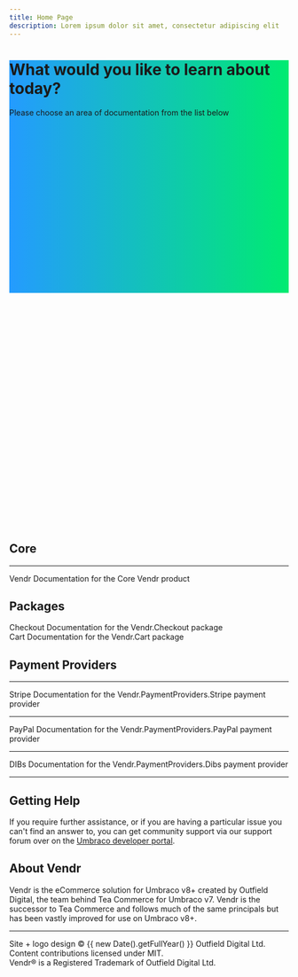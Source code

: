 ```yaml
---
title: Home Page
description: Lorem ipsum dolor sit amet, consectetur adipiscing elit
---
```



<div class="absolute top-0 left-0 w-full pt-16 flex flex-col justify-center" style="background-image: linear-gradient(90deg, rgb(36, 155, 255), rgb(0, 235, 113)); height: 420px;">

<div>
<h1 class="text-center text-white text-4xl font-bold font-brand-display leading-tight tracking-tighter md:text-6xl md:max-w-4xl md:mx-auto">What would you like to learn about today?</h1>
<div class="mt-0 mb-10 font-medium  text-center text-white " >Please choose an area of documentation from the list below</div>
</div>

</div>

<div style="height: 420px"></div>

<div class="pt-12 pb-8">

<h2 class="text-center mb-10">Core</h2>

<g-link :to="'/core/'" class="tile flex flex-col text-center max-w-2xl mx-auto mb-10">
    <span class="block text-center my-6"><g-image src="~/assets/images/logos/vendr_200.png" class="mx-auto h-12 w-auto g-image--plain" immediate="true" /></span>
    <hr class="my-6" />
    <span class="tile__heading text-xl font-bold">Vendr</span>
    <span class="tile__body ">Documentation for the Core Vendr product</span>
</g-link>

<h2 class="text-center mb-10">Packages</h2>

<div class="tile-grid mb-10">
  <div class="tile-grid__cell w-full md:w-1/2">
        <g-link :to="'/packages/checkout/'" class="tile flex flex-col text-center items-stretch h-full">
            <span class="tile__heading text-xl font-bold">Checkout</span>
            <span class="tile__body">Documentation for the Vendr.Checkout package</span>
        </g-link>
  </div>
  <div class="tile-grid__cell w-full md:w-1/2">
        <g-link :to="'/packages/cart/'" class="tile flex flex-col text-center items-stretch h-full">
            <span class="tile__heading text-xl font-bold">Cart</span>
            <span class="tile__body">Documentation for the Vendr.Cart package</span>
        </g-link>
  </div>
</div>

<h2 class="text-center mb-10">Payment Providers</h2>

<div class="tile-grid mb-10">
  <div class="tile-grid__cell w-full md:w-1/2 lg:w-1/3">
        <g-link :to="'/payment-providers/stripe/'" class="tile flex flex-col text-center items-stretch h-full">
            <span class="block text-center my-6"><g-image src="~/assets/images/logos/stripe_200.png" class="mx-auto h-12 w-auto g-image--plain" immediate="true" /></span>
            <hr class="my-6" />
            <span class="tile__heading text-xl font-bold">Stripe</span>
            <span class="tile__body">Documentation for the Vendr.PaymentProviders.Stripe payment provider</span>
        </g-link>
  </div>
  <div class="tile-grid__cell w-full md:w-1/2 lg:w-1/3">
        <g-link :to="'/payment-providers/paypal/'" class="tile p-6 flex flex-col text-center items-stretch  h-full">
            <span class="block text-center my-6"><g-image src="~/assets/images/logos/paypal_200.png" class="mx-auto h-12 w-auto g-image--plain" immediate="true" /></span>
            <hr class="my-6" />
            <span class="tile__heading text-xl font-bold">PayPal</span>
            <span class="tile__body">Documentation for the Vendr.PaymentProviders.PayPal payment provider</span>
        </g-link>
  </div>
  <div class="tile-grid__cell w-full md:w-1/2 lg:w-1/3">
        <g-link :to="'/payment-providers/dibs/'" class="tile flex flex-col text-center items-stretch  h-full">
            <span class="block text-center my-6"><g-image src="~/assets/images/logos/dibs_200.png" class="mx-auto h-12 w-auto g-image--plain" immediate="true" /></span>
            <hr class="my-6" />
            <span class="tile__heading text-xl font-bold">DIBs</span>
            <span class="tile__body">Documentation for the Vendr.PaymentProviders.Dibs payment provider</span>
        </g-link>
  </div>
</div>

</div>

---

<div class="md:max-w-4xl md:mx-auto py-10">
<h2 class="mb-10  md:text-center">Getting Help</h2>


If you require further assistance, or if you are having a particular issue you can't find an answer to, you can get community support via our support forum over on the [Umbraco developer portal](https://our.umbraco.com/packages/website-utilities/vendr/vendr-support/).

<h2 class="mb-10 md:text-center ">About Vendr</h2>

Vendr is the eCommerce solution for Umbraco v8+ created by Outfield Digital, the team behind Tea Commerce for Umbraco v7. Vendr is the successor to Tea Commerce and follows much of the same principals but has been vastly improved for use on Umbraco v8+.

</div>

---

<p class="text-center mt-10 text-sm text-gray-500">Site + logo design &copy; {{ new Date().getFullYear() }} Outfield Digital Ltd. Content contributions licensed under MIT.<br />Vendr&reg; is a Registered Trademark of Outfield Digital Ltd.</p>
                    